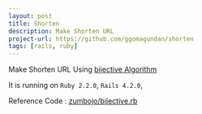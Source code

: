 ```yaml
---
layout: post
title: Shorten
description: Make Shorten URL
project-url: https://github.com/ggomagundan/shorten
tags: [rails, ruby]
---
```





Make Shorten URL Using [bijective Algorithm](http://en.wikipedia.org/wiki/Bijection)

It is running on `Ruby 2.2.0`, `Rails 4.2.0`,

Reference Code : [zumbojo/bijective.rb](https://gist.github.com/zumbojo/1073996)


